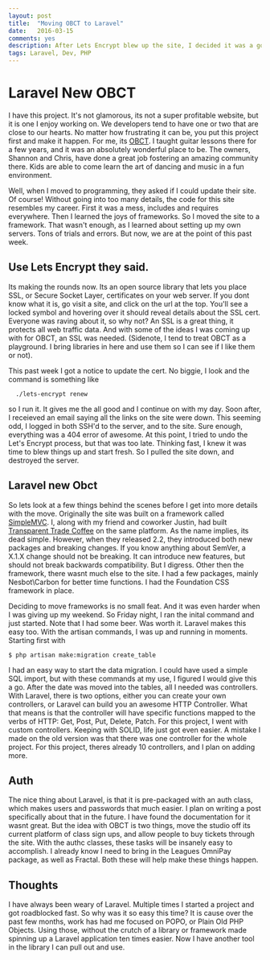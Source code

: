 ```yaml
---
layout: post
title:  "Moving OBCT to Laravel"
date:   2016-03-15
comments: yes
description: After Lets Encrypt blew up the site, I decided it was a good time to make some changes    
tags: Laravel, Dev, PHP
---
```


# Laravel New OBCT

I have this project. It's not glamorous, its not a super profitable website, but it is one I enjoy working on. We developers tend to
have one or two that are close to our hearts. No matter how frustrating it can be, you put this project first and make it happen.
For me, its [OBCT](http://offbroadwaykids.net). I taught guitar lessons there for a few years, and it was an absolutely wonderful
place to be. The owners, Shannon and Chris, have done a great job fostering an amazing community there. Kids are able to come learn
the art of dancing and music in a fun environment.

Well, when I moved to programming, they asked if I could update their site. Of course! Without going into too many details, the code
for this site resembles my career. First it was a mess, includes and requires everywhere. Then I learned the joys of frameworks. So I
moved the site to a framework. That wasn't enough, as I learned about setting up my own servers. Tons of trials and errors. But now,
we are at the point of this past week.

## Use Lets Encrypt they said.

Its making the rounds now. Its an open source library that lets you place SSL, or Secure Socket Layer, certificates on your web server.
If you dont know what it is, go visit a site, and click on the url at the top. You'll see a locked symbol and hovering over it should
reveal details about the SSL cert. Everyone was raving about it, so why not? An SSL is a great thing, it protects all web traffic data.
And with some of the ideas I was coming up with for OBCT, an SSL was needed. (Sidenote, I tend to treat OBCT as a playground. I bring
libraries in here and use them so I can see if I like them or not).

This past week I got a notice to update the cert. No biggie, I look and the command is something like

```command-line
  ./lets-encrypt renew
```

so I run it. It gives me the all good and I continue on with my day.  Soon after, I receieved an email saying all the links on the site
were down. This seeming odd, I logged in both SSH'd to the server, and to the site. Sure enough, everything was a 404 error of awesome.
At this point, I tried to undo the Let's Encrypt process, but that was too late. Thinking fast, I knew it was time to blew things up and
start fresh. So I pulled the site down, and destroyed the server.

## Laravel new Obct

So lets look at a few things behind the scenes before I get into more details with the move. Originally the site was built on a framework called [SimpleMVC](http://simplemvcframework.com). I, along with my friend and coworker Justin, had built [Transparent Trade Coffee](http://transparenttradecoffee.com) on the same platform. As the name implies, its dead simple. However, when they released 2.2, they introduced both new packages and breaking changes. If you know anything about SemVer, a X.1.X change should not be breaking. It can introduce new features, but should not break backwards compatibility. But I digress. Other then the framework, there wasnt much else to the site. I had a few packages, mainly Nesbot\Carbon for better time functions. I had the Foundation CSS framework in place.

Deciding to move frameworks is no small feat. And it was even harder when I was giving up my weekend. So Friday night, I ran the inital command and just started. Note that I had some beer. Was worth it. Laravel makes this easy too. With the artisan commands, I was up and running in moments. Starting first with

```command-line
$ php artisan make:migration create_table
```

I had an easy way to start the data migration. I could have used a simple SQL import, but with these commands at my use, I figured I would give this a go. After the date was moved into the tables, all I needed was controllers. With Laravel, there is two options, either you can create your own controllers, or Laravel can build you an awesome HTTP Controller. What that means is that the controller will have specific functions mapped to the verbs of HTTP: Get, Post, Put, Delete, Patch. For this project, I went with custom controllers. Keeping with SOLID, life just got even easier. A mistake I made on the old version was that there was one controller for the whole project. For this project, theres already 10 controllers, and I plan on adding more.

##  Auth

The nice thing about Laravel, is that it is pre-packaged with an auth class, which makes users and passwords that much easier. I plan on writing a post specifically about that in the future. I have found the documentation for it wasnt great. But the idea with OBCT is two things, move the studio off its current platform of class sign ups, and allow people to buy tickets through the site. With the authc classes, these tasks will be insanely easy to accomplish. I already know I need to bring in the Leagues OmniPay package, as well as Fractal. Both these will help make these things happen.

## Thoughts

I have always been weary of Laravel. Multiple times I started a project and got roadblocked fast. So why was it so easy this time? It is cause over the past few months, work has had me focused on POPO, or Plain Old PHP Objects. Using those, without the crutch of a library or framework made spinning up a Laravel application ten times easier. Now I have another tool in the library I can pull out and use.  
